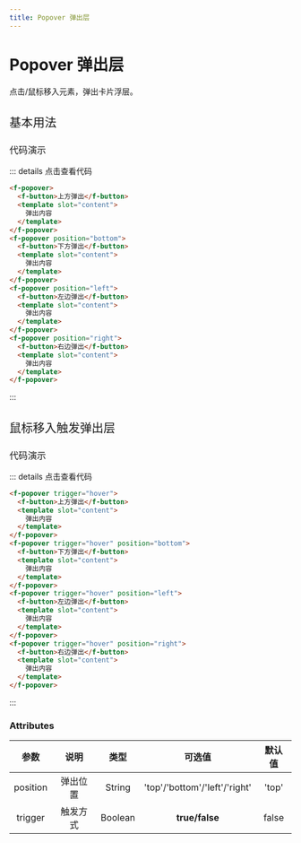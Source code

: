 ```yaml
---
title: Popover 弹出层
---
```


# Popover 弹出层

点击/鼠标移入元素，弹出卡片浮层。

<h2 style="font-weight:normal">基本用法</h2>

<ClientOnly>

<popover-demos></popover-demos>

</ClientOnly>

<h3 style="font-weight:normal">代码演示</h3>

::: details 点击查看代码

```html
<f-popover>
  <f-button>上方弹出</f-button>
  <template slot="content">
    弹出内容
  </template>
</f-popover>
<f-popover position="bottom">
  <f-button>下方弹出</f-button>
  <template slot="content">
    弹出内容
  </template>
</f-popover>
<f-popover position="left">
  <f-button>左边弹出</f-button>
  <template slot="content">
    弹出内容
  </template>
</f-popover>
<f-popover position="right">
  <f-button>右边弹出</f-button>
  <template slot="content">
    弹出内容
  </template>
</f-popover>
```

:::
<br/>

<h2 style="font-weight:normal">鼠标移入触发弹出层</h2>

<ClientOnly>

<popover-hover-demos></popover-hover-demos>

</ClientOnly>

<h3 style="font-weight:normal">代码演示</h3>

::: details 点击查看代码

```html
<f-popover trigger="hover">
  <f-button>上方弹出</f-button>
  <template slot="content">
    弹出内容
  </template>
</f-popover>
<f-popover trigger="hover" position="bottom">
  <f-button>下方弹出</f-button>
  <template slot="content">
    弹出内容
  </template>
</f-popover>
<f-popover trigger="hover" position="left">
  <f-button>左边弹出</f-button>
  <template slot="content">
    弹出内容
  </template>
</f-popover>
<f-popover trigger="hover" position="right">
  <f-button>右边弹出</f-button>
  <template slot="content">
    弹出内容
  </template>
</f-popover>
```

:::

### Attributes

|   参数   |   说明   |  类型   |            可选值             | 默认值 |
| :------: | :------: | :-----: | :---------------------------: | :----: |
| position | 弹出位置 | String  | 'top'/'bottom'/'left'/'right' | 'top'  |
| trigger  | 触发方式 | Boolean |        **true/false**         | false  |
